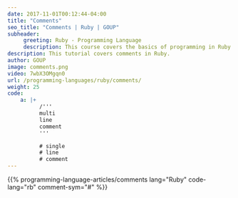 ```yaml
---
date: 2017-11-01T00:12:44-04:00
title: "Comments"
seo_title: "Comments | Ruby | GOUP"
subheader:
     greeting: Ruby - Programming Language
     description: This course covers the basics of programming in Ruby. Work your way through the videos/articles and I'll teach you everything you need to know to start your programming journey!
description: This tutorial covers comments in Ruby.
author: GOUP
image: comments.png
video: 7wbX3OMgqn0
url: /programming-languages/ruby/comments/
weight: 25
code:
    a: |+
          /'''
          multi
          line
          comment
          '''

          # single
          # line
          # comment 
---
```


{{% programming-language-articles/comments lang="Ruby" code-lang="rb" comment-sym="#" %}}
